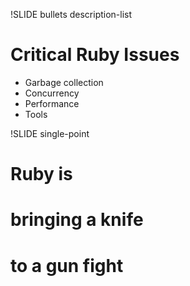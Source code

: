 !SLIDE bullets description-list

# Critical Ruby Issues

* Garbage collection
* Concurrency
* Performance
* Tools

!SLIDE single-point

# Ruby is
# bringing a knife
# to a gun fight
